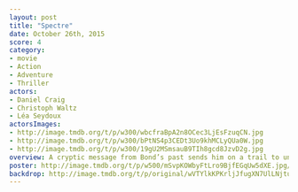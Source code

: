```yaml
---
layout: post
title: "Spectre"
date: October 26th, 2015
score: 4
category:
- movie
- Action
- Adventure
- Thriller
actors:
- Daniel Craig
- Christoph Waltz
- Léa Seydoux
actorsImages:
- http://image.tmdb.org/t/p/w300/wbcfraBpA2n8OCec3LjEsFzuqCN.jpg
- http://image.tmdb.org/t/p/w300/bPtNS4p3CEDt3Uo9khMCLyQUa0W.jpg
- http://image.tmdb.org/t/p/w300/19gU2MSmsauB9TIh8gcd8JzvD2g.jpg
overview: A cryptic message from Bond’s past sends him on a trail to uncover a sinister organization. While M battles political forces to keep the secret service alive, Bond peels back the layers of deceit to reveal the terrible truth behind SPECTRE.
poster: http://image.tmdb.org/t/p/w500/mSvpKOWbyFtLro9BjfEGqUw5dXE.jpg/
backdrop: http://image.tmdb.org/t/p/original/wVTYlkKPKrljJfugXN7UlLNjtuJ.jpg
---
```

